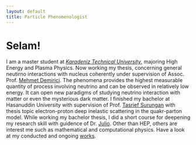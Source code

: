 ```yaml
---
layout: default
title: Particle Phenomenologist
---
```

# Selam!
I am a master student at [*Karadeniz Technical University*](https://www.ktu.edu.tr/en), majoring High Energy and Plasma Physics. Now working my thesis, concerning general neutirno interactions with nucleus coherently under supervision of Assoc. Prof. [Mehmet Demirici](https://www.scopus.com/authid/detail.uri?authorId=55795250300). The phenomena provides the highest measurable quantity of process involving neutrino and can be observed in relatively low energy. It can open new paradigms of studying neutrino interaction with matter or even the mysterious dark matter. I finished my bachelor at Hasanuddin University with supervision of Prof. [Tasrief Surungan](https://www.scopus.com/authid/detail.uri?authorId=12793289800) with thesis  topic electron-proton deep inelastic scattering in the quakr-parton model. While working my bachelor thesis, I did a short course for deepening my research skill with guidence of Dr. [Julio](scopus.com/authid/detail.uri?authorId=36337522200). Other than HEP, others are interest me such as mathematical and computational physics.  Have a look at my conducted and ongoing [works](/works).
